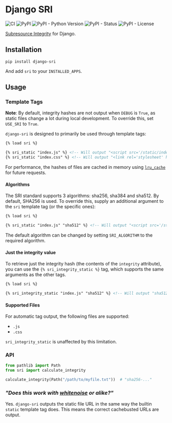 # Django SRI

![CI](https://github.com/RealOrangeOne/django-sri/workflows/CI/badge.svg)
![PyPI](https://img.shields.io/pypi/v/django-sri.svg)
![PyPI - Python Version](https://img.shields.io/pypi/pyversions/django-sri.svg)
![PyPI - Status](https://img.shields.io/pypi/status/django-sri.svg)
![PyPI - License](https://img.shields.io/pypi/l/django-sri.svg)


[Subresource Integrity](https://developer.mozilla.org/en-US/docs/Web/Security/Subresource_Integrity) for Django.


## Installation

```
pip install django-sri
```

And add `sri` to your `INSTALLED_APPS`.

## Usage

### Template Tags

__Note__: By default, integrity hashes are not output when `DEBUG` is `True`, as static files change a lot during local development. To override this, set `USE_SRI` to `True`.

`django-sri` is designed to primarily be used through template tags:

```html
{% load sri %}

{% sri_static "index.js" %} <!-- Will output "<script src='/static/index.js' integrity='sha256-...'></script>" -->
{% sri_static "index.css" %} <!-- Will output "<link rel='stylesheet' href='/static/index.css' integrity='sha256-...'/>" -->
```

For performance, the hashes of files are cached in memory using [`lru_cache`](https://docs.python.org/3/library/functools.html#functools.lru_cache) for future requests.

#### Algorithms

The SRI standard supports 3 algorithms: sha256, sha384 and sha512. By default, SHA256 is used. To override this, supply an additional argument to the `sri` template tag (or the specific ones):

```html
{% load sri %}

{% sri_static "index.js" "sha512" %} <!-- Will output "<script src='/static/index.js' integrity='sha512-...'></script>" -->
```

The default algorithm can be changed by setting `SRI_ALGORITHM` to the required algorithm.

#### Just the integrity value

To retrieve just the integrity hash (the contents of the `integrity` attribute), you can use the `{% sri_integrity_static %}` tag, which supports the same arguments as the other tags.

```html
{% load sri %}

{% sri_integrity_static "index.js" "sha512" %} <!-- Will output "sha512-..." -->
```

#### Supported Files

For automatic tag output, the following files are supported:

- `.js`
- `.css`

`sri_integrity_static` is unaffected by this limitation.

### API

```python
from pathlib import Path
from sri import calculate_integrity

calculate_integrity(Path("/path/to/myfile.txt"))  # "sha256-..."
```

### _"Does this work with [whitenoise](https://whitenoise.evans.io/en/stable/) or alike?"_

Yes. `django-sri` outputs the static file URL in the same way the builtin `static` template tag does. This means the correct cachebusted URLs are output.
